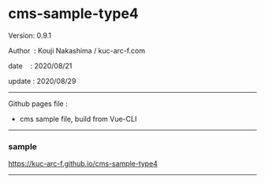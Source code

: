 ﻿# cms-sample-type4

 Version: 0.9.1

 Author  : Kouji Nakashima / kuc-arc-f.com

 date    : 2020/08/21 

 update : 2020/08/29

***

Github pages file :

* cms sample file, build from Vue-CLI

***
### sample

https://kuc-arc-f.github.io/cms-sample-type4

***

